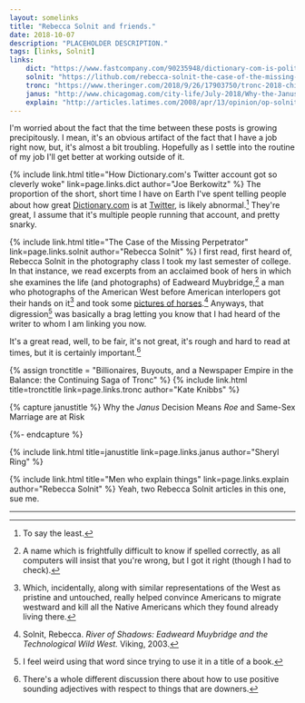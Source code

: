 ```yaml
---
layout: somelinks
title: "Rebecca Solnit and friends."
date: 2018-10-07
description: "PLACEHOLDER DESCRIPTION."
tags: [links, Solnit]
links:
    dict: "https://www.fastcompany.com/90235948/dictionary-com-is-political-now"
    solnit: "https://lithub.com/rebecca-solnit-the-case-of-the-missing-perpetrator/"
    tronc: "https://www.theringer.com/2018/9/26/17903750/tronc-2018-chicago-tribune-la-times-nydn"
    janus: "http://www.chicagomag.com/city-life/July-2018/Why-the-Janus-Decision-Means-Roe-and-Same-Sex-Marriage-Are-At-Risk/"
    explain: "http://articles.latimes.com/2008/apr/13/opinion/op-solnit13"
---
```


I'm worried about the fact that the time between these posts is growing precipitously.
I mean, it's an obvious artifact of the fact that I have a job right now, but, it's almost a bit troubling.
Hopefully as I settle into the routine of my job I'll get better at working outside of it.

{% include link.html title="How Dictionary.com's Twitter account got so cleverly woke" link=page.links.dict author="Joe Berkowitz" %}
The proportion of the short, short time I have on Earth I've spent telling people about how great [Dictionary.com](https://dictionary.com) is at [Twitter](https://twitter.com/Dictionarycom), is likely abnormal.[^1]
They're great, I assume that it's multiple people running that account, and pretty snarky.

{% include link.html title="The Case of the Missing Perpetrator" link=page.links.solnit author="Rebecca Solnit" %}
I first read, first heard of, Rebecca Solnit in the photography class I took my last semester of college.
In that instance, we read excerpts from an acclaimed book of hers in which she examines the life (and photographs) of Eadweard Muybridge,[^2] a man who photographs of the American West before American interlopers got their hands on it[^5] and took some [pictures of horses](http://100photos.time.com/photos/eadweard-muybridge-horse-in-motion).[^3]
Anyways, that digression[^4] was basically a brag letting you know that I had heard of the writer to whom I am linking you now.

It's a great read, well, to be fair, it's not great, it's rough and hard to read at times, but it is certainly important.[^6]

{% assign tronctitle = "Billionaires, Buyouts, and a Newspaper Empire in the Balance: the Continuing Saga of Tronc" %}
{% include link.html title=tronctitle link=page.links.tronc author="Kate Knibbs" %}
<p></p>

{% capture janustitle %}
Why the <i>Janus</i> Decision Means <i>Roe</i> and Same-Sex Marriage are at Risk

{%- endcapture %}

{% include link.html title=janustitle link=page.links.janus author="Sheryl Ring" %}
<p></p>

{% include link.html title="Men who explain things" link=page.links.explain author="Rebecca Solnit" %}
Yeah, two Rebecca Solnit articles in this one, sue me.

<hr class="footsep" />

[^1]: To say the least.
[^2]: A name which is frightfully difficult to know if spelled correctly, as all computers will insist that you're wrong, but I got it right (though I had to check).
[^3]: Solnit, Rebecca. <cite>River of Shadows: Eadweard Muybridge and the Technological Wild West.</cite> Viking, 2003.
[^4]: I feel weird using that word since trying to use it in a title of a book.
[^5]: Which, incidentally, along with similar representations of the West as pristine and untouched, really helped convince Americans to migrate westward and kill all the Native Americans which they found already living there.
[^6]: There's a whole different discussion there about how to use positive sounding adjectives with respect to things that are downers.